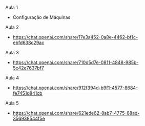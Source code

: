Aula 1
- Configuração de Máquinas

Aula 2
-  https://chat.openai.com/share/17e3a452-0a8e-4462-bf1c-ebfd638c29ac

Aula 3
- https://chat.openai.com/share/710d5d7e-0811-4848-985b-5c42e7637bf7

Aula 4
- https://chat.openai.com/share/912f394d-b9f1-4577-8684-fe7451d841cb

Aula 5
- https://chat.openai.com/share/621ede62-8ab7-4775-88ad-356938544f5e